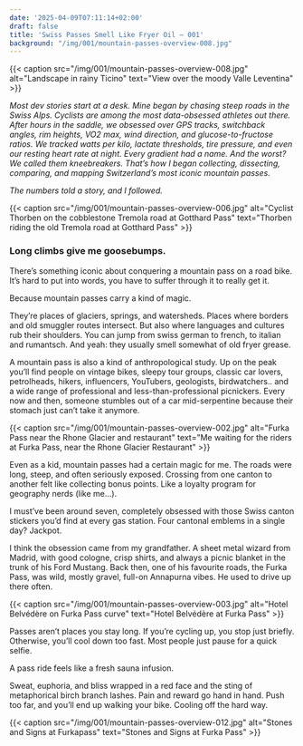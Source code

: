 ```yaml
---
date: '2025-04-09T07:11:14+02:00'
draft: false
title: 'Swiss Passes Smell Like Fryer Oil — 001'
background: "/img/001/mountain-passes-overview-008.jpg"
---
```


{{< caption src="/img/001/mountain-passes-overview-008.jpg" alt="Landscape in rainy Ticino" text="View over the moody Valle Leventina" >}}


_Most dev stories start at a desk.
Mine began by chasing steep roads in the Swiss Alps. Cyclists are among the most data-obsessed athletes out there. After hours in the saddle, we obsessed over GPS tracks, switchback angles, rim heights, VO2 max, wind direction, and glucose-to-fructose ratios. We tracked watts per kilo, lactate thresholds, tire pressure, and even our resting heart rate at night. Every gradient had a name. And the worst?
We called them kneebreakers. That’s how I began collecting, dissecting, comparing, and mapping Switzerland’s most iconic mountain passes._

_The numbers told a story,
and I followed._


{{< caption src="/img/001/mountain-passes-overview-006.jpg" alt="Cyclist Thorben on the cobblestone Tremola road at Gotthard Pass" text="Thorben riding the old Tremola road at Gotthard Pass" >}}


### Long climbs give me goosebumps.

There’s something iconic about conquering a mountain pass on a road bike. It’s hard to put into words, you have to suffer through it to really get it.

Because mountain passes carry a kind of magic.

They’re places of glaciers, springs, and watersheds. Places where borders and old smuggler routes intersect. But also where languages and cultures rub their shoulders. You can jump from swiss german to french, to italian and rumantsch. And yeah: they usually smell somewhat of old fryer grease.

A mountain pass is also a kind of anthropological study. Up on the peak you’ll find people on vintage bikes, sleepy tour groups, classic car lovers, petrolheads, hikers, influencers, YouTubers, geologists, birdwatchers.. and a wide range of professional and less-than-professional picnickers. Every now and then, someone stumbles out of a car mid-serpentine because their stomach just can’t take it anymore.


{{< caption src="/img/001/mountain-passes-overview-002.jpg" alt="Furka Pass near the Rhone Glacier and restaurant" text="Me waiting for the riders at Furka Pass, near the Rhone Glacier Restaurant" >}}


Even as a kid, mountain passes had a certain magic for me. The roads were long, steep, and often seriously exposed. Crossing from one canton to another felt like collecting bonus points. Like a loyalty program for geography nerds (like me…).

I must’ve been around seven, completely obsessed with those Swiss canton stickers you’d find at every gas station. Four cantonal emblems in a single day? Jackpot.

I think the obsession came from my grandfather. A sheet metal wizard from Madrid, with good cologne, crisp shirts, and always a picnic blanket in the trunk of his Ford Mustang. Back then, one of his favourite roads, the Furka Pass, was wild, mostly gravel, full-on Annapurna vibes. He used to drive up there often.

{{< caption src="/img/001/mountain-passes-overview-003.jpg" alt="Hotel Belvédère on Furka Pass curve" text="Hotel Belvédère at Furka Pass" >}}


Passes aren’t places you stay long. If you’re cycling up, you stop just briefly. Otherwise, you’ll cool down too fast. Most people just pause for a quick selfie.

A pass ride feels like a fresh sauna infusion.

Sweat, euphoria, and bliss wrapped in a red face and the sting of metaphorical birch branch lashes. Pain and reward go hand in hand. Push too far, and you’ll end up walking your bike. Cooling off the hard way.


{{< caption src="/img/001/mountain-passes-overview-012.jpg" alt="Stones and Signs at Furkapass" text="Stones and Signs at Furka Pass" >}}